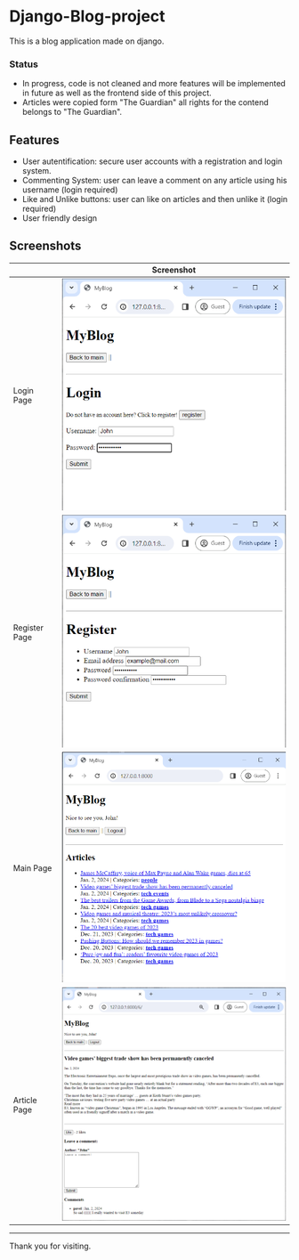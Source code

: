 # Django-Blog-project

This is a blog application made on django.

### Status
- In progress, code is not cleaned and more features will be implemented in future as well as the frontend side of this project.
- Articles were copied form "The Guardian" all rights for the contend belongs to "The Guardian".

## Features

- User autentification: secure user accounts with a registration and login system. 
- Commenting System: user can leave a comment on any article using his username (login required)
- Like and Unlike buttons: user can like on articles and then unlike it (login required)
- User friendly design

## Screenshots

|                         | Screenshot                                          |
|-------------------------|-----------------------------------------------------|
| Login Page              | <img src="screenshots/login.png" alt="Login Page" width="500">   |
| Register Page           | <img src="screenshots/register.png" alt="Register Page" width="500"> |
| Main Page               | <img src="screenshots/main_page1.png" alt="Main Page" width="500">     |
| Article Page            | <img src="screenshots/article_detail.png" alt="Article Page" width="700"> |


---

  Thank you for visiting.

